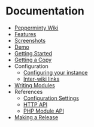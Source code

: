 # Documentation

 * [Pepperminty Wiki](01-Welcome.md)
 * [Features](02-Features.md)
 * [Screenshots](03-Screenshots.md)
 * [Demo](https://starbeamrainbowlabs.com/labs/peppermint/build/)
 * [Getting Started](04-Getting-Started.md)
 * [Getting a Copy](05-Getting-A-Copy.md)
 * Configuration
     * [Configuring your instance](06-Configuration.md)
     * [Inter-wiki links](06.5-Interwiki-Links.md)
 * [Writing Modules](07-Writing-Modules.md)
 * References
	 * [Configuration Settings](https://starbeamrainbowlabs.com/labs/peppermint/peppermint-config-info.php)
	 * [HTTP API](https://starbeamrainbowlabs.com/labs/peppermint/docs/RestApi/)
	 * [PHP Module API](https://starbeamrainbowlabs.com/labs/peppermint/docs/ModuleApi/)
 * [Making a Release](08-Making-A-Release.md)
